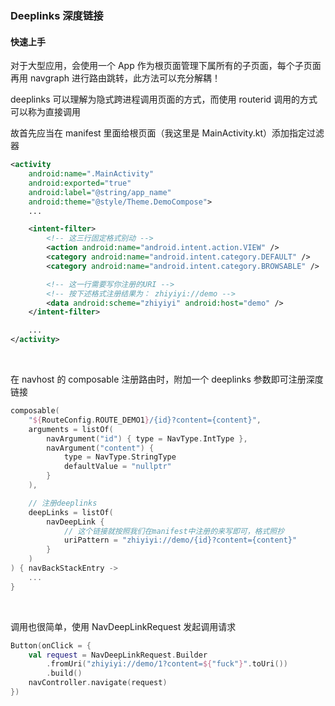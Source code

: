 ### Deeplinks 深度链接

#### 快速上手

对于大型应用，会使用一个 App 作为根页面管理下属所有的子页面，每个子页面再用 navgraph 进行路由跳转，此方法可以充分解耦！

deeplinks 可以理解为隐式跨进程调用页面的方式，而使用 routerid 调用的方式可以称为直接调用

故首先应当在 manifest 里面给根页面（我这里是 MainActivity.kt）添加指定过滤器

```xml
<activity
    android:name=".MainActivity"
    android:exported="true"
    android:label="@string/app_name"
    android:theme="@style/Theme.DemoCompose">
    ...

    <intent-filter>
        <!-- 这三行固定格式别动 -->
        <action android:name="android.intent.action.VIEW" />
        <category android:name="android.intent.category.DEFAULT" />
        <category android:name="android.intent.category.BROWSABLE" />

        <!-- 这一行需要写你注册的URI -->
        <!-- 按下述格式注册结果为： zhiyiyi://demo -->
        <data android:scheme="zhiyiyi" android:host="demo" />
    </intent-filter>

    ...
</activity>
```

<br>

在 navhost 的 composable 注册路由时，附加一个 deeplinks 参数即可注册深度链接

```kotlin
composable(
    "${RouteConfig.ROUTE_DEMO1}/{id}?content={content}",
    arguments = listOf(
        navArgument("id") { type = NavType.IntType },
        navArgument("content") {
            type = NavType.StringType
            defaultValue = "nullptr"
        }
    ),

    // 注册deeplinks
    deepLinks = listOf(
        navDeepLink {
            // 这个链接就按照我们在manifest中注册的来写即可，格式照抄
            uriPattern = "zhiyiyi://demo/{id}?content={content}"
        }
    )
) { navBackStackEntry ->
    ...
}
```

<br>

调用也很简单，使用 NavDeepLinkRequest 发起调用请求

```kotlin
Button(onClick = {
    val request = NavDeepLinkRequest.Builder
        .fromUri("zhiyiyi://demo/1?content=${"fuck"}".toUri())
        .build()
    navController.navigate(request)
})
```

<br>
